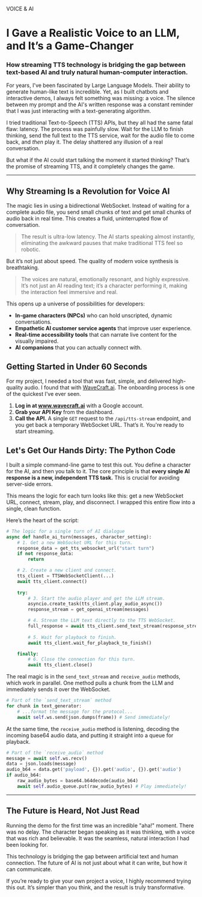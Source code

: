 VOICE & AI
# I Gave a Realistic Voice to an LLM, and It’s a Game-Changer
### How streaming TTS technology is bridging the gap between text-based AI and truly natural human-computer interaction.

For years, I've been fascinated by Large Language Models. Their ability to generate human-like text is incredible. Yet, as I built chatbots and interactive demos, I always felt something was missing: a voice. The silence between my prompt and the AI's written response was a constant reminder that I was just interacting with a text-generating algorithm.

I tried traditional Text-to-Speech (TTS) APIs, but they all had the same fatal flaw: latency. The process was painfully slow. Wait for the LLM to finish thinking, send the full text to the TTS service, wait for the audio file to come back, and *then* play it. The delay shattered any illusion of a real conversation.

But what if the AI could start talking the moment it started thinking? That’s the promise of streaming TTS, and it completely changes the game.

***

## Why Streaming Is a Revolution for Voice AI

The magic lies in using a bidirectional WebSocket. Instead of waiting for a complete audio file, you send small chunks of text and get small chunks of audio back in real time. This creates a fluid, uninterrupted flow of conversation.

> The result is ultra-low latency. The AI starts speaking almost instantly, eliminating the awkward pauses that make traditional TTS feel so robotic.

But it’s not just about speed. The quality of modern voice synthesis is breathtaking.

> The voices are natural, emotionally resonant, and highly expressive. It’s not just an AI reading text; it’s a character performing it, making the interaction feel immersive and real.

This opens up a universe of possibilities for developers:
*   **In-game characters (NPCs)** who can hold unscripted, dynamic conversations.
*   **Empathetic AI customer service agents** that improve user experience.
*   **Real-time accessibility tools** that can narrate live content for the visually impaired.
*   **AI companions** that you can actually connect with.

## Getting Started in Under 60 Seconds

For my project, I needed a tool that was fast, simple, and delivered high-quality audio. I found that with [WaveCraft.ai](https://www.wavecraft.ai). The onboarding process is one of the quickest I've ever seen.

1.  **Log in at www.wavecraft.ai** with a Google account.
2.  **Grab your API Key** from the dashboard.
3.  **Call the API.** A single `GET` request to the `/api/tts-stream` endpoint, and you get back a temporary WebSocket URL. That’s it. You're ready to start streaming.

## Let's Get Our Hands Dirty: The Python Code

I built a simple command-line game to test this out. You define a character for the AI, and then you talk to it. The core principle is that **every single AI response is a new, independent TTS task.** This is crucial for avoiding server-side errors.

This means the logic for each turn looks like this: get a new WebSocket URL, connect, stream, play, and disconnect. I wrapped this entire flow into a single, clean function.

Here’s the heart of the script:

```python
# The logic for a single turn of AI dialogue
async def handle_ai_turn(messages, character_setting):
    # 1. Get a new WebSocket URL for this turn.
    response_data = get_tts_websocket_url("start turn")
    if not response_data:
        return

    # 2. Create a new client and connect.
    tts_client = TTSWebSocketClient(...)
    await tts_client.connect()
    
    try:
        # 3. Start the audio player and get the LLM stream.
        asyncio.create_task(tts_client.play_audio_async())
        response_stream = get_openai_stream(messages)

        # 4. Stream the LLM text directly to the TTS WebSocket.
        full_response = await tts_client.send_text_stream(response_stream)
        
        # 5. Wait for playback to finish.
        await tts_client.wait_for_playback_to_finish()

    finally:
        # 6. Close the connection for this turn.
        await tts_client.close()
```

The real magic is in the `send_text_stream` and `receive_audio` methods, which work in parallel. One method pulls a chunk from the LLM and immediately sends it over the WebSocket.

```python
# Part of the `send_text_stream` method
for chunk in text_generator:
    # ...format the message for the protocol...
    await self.ws.send(json.dumps(frame)) # Send immediately!
```

At the same time, the `receive_audio` method is listening, decoding the incoming base64 audio data, and putting it straight into a queue for playback.

```python
# Part of the `receive_audio` method
message = await self.ws.recv()
data = json.loads(message)
audio_b64 = data.get('payload', {}).get('audio', {}).get('audio')
if audio_b64:
    raw_audio_bytes = base64.b64decode(audio_b64)
    await self.audio_queue.put(raw_audio_bytes) # Play immediately!
```
***

## The Future is Heard, Not Just Read

Running the demo for the first time was an incredible "aha!" moment. There was no delay. The character began speaking as it was thinking, with a voice that was rich and believable. It was the seamless, natural interaction I had been looking for.

This technology is bridging the gap between artificial text and human connection. The future of AI is not just about what it can write, but how it can communicate.

If you’re ready to give your own project a voice, I highly recommend trying this out. It’s simpler than you think, and the result is truly transformative. 